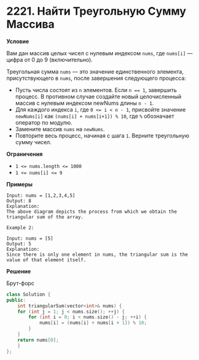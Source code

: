 # 2221. Найти Треугольную Сумму Массива

**Условие**

Вам дан массив целых чисел с нулевым индексом `nums`, где `nums[i]` — цифра от 0 до 9 (включительно).

Треугольная сумма `nums` — это значение единственного элемента, присутствующего в `nums`, после завершения следующего процесса:

- Пусть числа состоят из `n` элементов. Если `n == 1`, завершить процесс. В противном случае создайте новый целочисленный массив с нулевым индексом newNums длины `n - 1`.
- Для каждого индекса `i`, где `0 <= i < n - 1`, присвойте значение `newNums[i]` как `(nums[i] + nums[i+1]) % 10`, где `%` обозначает оператор по модулю.
- Замените массив `nums` на `newNums`.
- Повторите весь процесс, начиная с шага `1`.
Верните треугольную сумму чисел.

**Ограничения**

- `1 <= nums.length <= 1000`
- `1 <= nums[i] <= 9`

**Примеры**
```
Input: nums = [1,2,3,4,5]
Output: 8
Explanation:
The above diagram depicts the process from which we obtain the triangular sum of the array.

Example 2:

Input: nums = [5]
Output: 5
Explanation:
Since there is only one element in nums, the triangular sum is the value of that element itself.
```


**Решение**

Брут-форс

```C++
class Solution {
public:
    int triangularSum(vector<int>& nums) {   
    for (int j = 1; j < nums.size(); ++j) {
        for (int i = 0; i < nums.size() - j; ++i) {
            nums[i] = (nums[i] + nums[i + 1]) % 10;
        }
    }
    return nums[0];
    }
};
```


